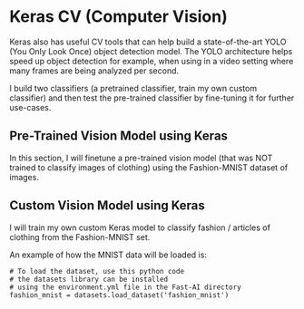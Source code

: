 # Keras CV (Computer Vision)

Keras also has useful CV tools that can help build a state-of-the-art YOLO (You Only Look Once) object detection model. The YOLO architecture helps speed up object detection for example, when using in a video setting where many frames are being analyzed per second.

I build two classifiers (a pretrained classifier, train my own custom classifier) and then test the pre-trained classifier by fine-tuning it for further use-cases.

## Pre-Trained Vision Model using Keras
In this section, I will finetune a pre-trained vision model (that was NOT trained to classify images of clothing) using the Fashion-MNIST dataset of images.

## Custom Vision Model using Keras
I will train my own custom Keras model to classify fashion / articles of clothing from the Fashion-MNIST set. 

An example of how the MNIST data will be loaded is:
```
# To load the dataset, use this python code
# the datasets library can be installed
# using the environment.yml file in the Fast-AI directory
fashion_mnist = datasets.load_dataset('fashion_mnist')
```
